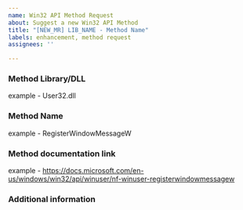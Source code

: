 ```yaml
---
name: Win32 API Method Request
about: Suggest a new Win32 API Method
title: "[NEW_MR] LIB_NAME - Method Name"
labels: enhancement, method request
assignees: ''

---
```


### Method Library/DLL
example - User32.dll

### Method Name
example - RegisterWindowMessageW

### Method documentation link
example - https://docs.microsoft.com/en-us/windows/win32/api/winuser/nf-winuser-registerwindowmessagew

### Additional information
